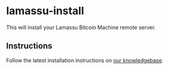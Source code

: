 lamassu-install
===============

This will install your Lamassu Bitcoin Machine remote server.

Instructions
------------

Follow the latest installation instructions on [our knowledgebase](https://support.lamassu.is/hc/en-us/sections/360001713031-Admin-Setup-Step-by-Step-).
